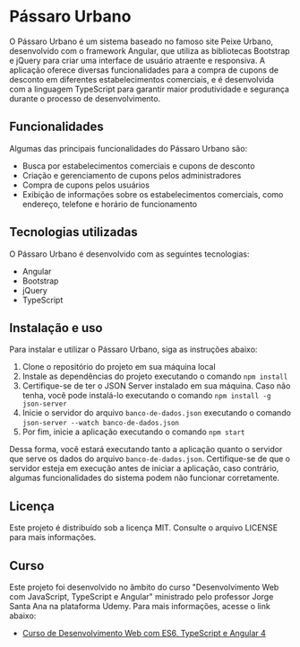 # Pássaro Urbano

O Pássaro Urbano é um sistema baseado no famoso site Peixe Urbano, desenvolvido com o framework Angular, que utiliza as bibliotecas Bootstrap e jQuery para criar uma interface de usuário atraente e responsiva. A aplicação oferece diversas funcionalidades para a compra de cupons de desconto em diferentes estabelecimentos comerciais, e é desenvolvida com a linguagem TypeScript para garantir maior produtividade e segurança durante o processo de desenvolvimento.

## Funcionalidades

Algumas das principais funcionalidades do Pássaro Urbano são:

-   Busca por estabelecimentos comerciais e cupons de desconto
-   Criação e gerenciamento de cupons pelos administradores
-   Compra de cupons pelos usuários
-   Exibição de informações sobre os estabelecimentos comerciais, como endereço, telefone e horário de funcionamento

## Tecnologias utilizadas

O Pássaro Urbano é desenvolvido com as seguintes tecnologias:

-   Angular
-   Bootstrap
-   jQuery
-   TypeScript

## Instalação e uso

Para instalar e utilizar o Pássaro Urbano, siga as instruções abaixo:

1.  Clone o repositório do projeto em sua máquina local
2.  Instale as dependências do projeto executando o comando `npm install`
3.  Certifique-se de ter o JSON Server instalado em sua máquina. Caso não tenha, você pode instalá-lo executando o comando `npm install -g json-server`
4.  Inicie o servidor do arquivo `banco-de-dados.json` executando o comando `json-server --watch banco-de-dados.json`
5.  Por fim, inicie a aplicação executando o comando `npm start`

Dessa forma, você estará executando tanto a aplicação quanto o servidor que serve os dados do arquivo `banco-de-dados.json`. Certifique-se de que o servidor esteja em execução antes de iniciar a aplicação, caso contrário, algumas funcionalidades do sistema podem não funcionar corretamente.

## Licença

Este projeto é distribuído sob a licença MIT. Consulte o arquivo LICENSE para mais informações.

## Curso

Este projeto foi desenvolvido no âmbito do curso "Desenvolvimento Web com JavaScript, TypeScript e Angular" ministrado pelo professor Jorge Santa Ana na plataforma Udemy. Para mais informações, acesse o link abaixo:

-   [Curso de Desenvolvimento Web com ES6, TypeScript e Angular 4](https://www.udemy.com/course/curso-de-desenvolvimento-web-com-es6-typescript-e-angular-4/)
